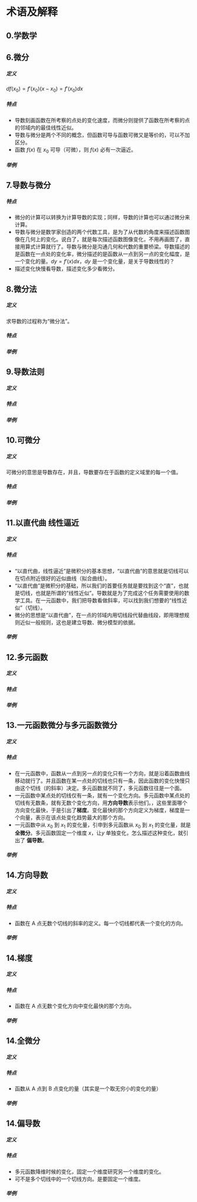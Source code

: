 # 术语及解释
## 0.学数学





## 6.微分
##### 定义
$df(x_0)=f'(x_0)(x-x_0)=f'(x_0)dx$
##### 特点
- 导数刻画函数在所考察的点处的变化速度，而微分则提供了函数在所考察的点的邻域内的最佳线性近似。
- 导数与微分是两个不同的概念，但函数可导与函数可微又是等价的，可以不加区分。
- 函数 $f(x)$ 在 $x_0$ 可导（可微），则 $f(x)$ 必有一次逼近。

##### 举例

## 7.导数与微分

##### 特点
- 微分的计算可以转换为计算导数的实现；同样，导数的计算也可以通过微分来计算。
- 导数与微分是数学家创造的两个代数工具，是为了从代数的角度来描述函数图像在几何上的变化。说白了，就是每次描述函数图像变化，不用再画图了，直接用算式计算就行了。导数与微分是沟通几何和代数的重要桥梁。导数描述的是函数在一点处的变化率，微分描述的是函数从一点到另一点的变化幅度，是一个变化的量。$dy=f'(x)dx$，$dy$ 是一个变化量，是关于导数线性的？
- 描述变化快慢看导数，描述变化多少看微分。

## 8.微分法
##### 定义
求导数的过程称为“微分法”。
##### 特点
##### 举例
## 9.导数法则
##### 定义
##### 特点
##### 举例

## 10.可微分
##### 定义
可微分的意思是导数存在，并且，导数要存在于函数的定义域里的每一个值。
##### 特点
##### 举例

## 11.以直代曲 线性逼近
##### 定义
##### 特点
- “以直代曲，线性逼近”是微积分的基本思想，“以直代曲”的意思就是切线可以在切点附近很好的近似曲线（拟合曲线）。
- “以直代曲”是微积分的基础，所以我们的首要任务就是要找到这个“直”，也就是切线，也就是所谓的“线性近似”。导数就是为了完成这个任务需要使用的数学工具。在一元函数中，我们把导数看做斜率，可以找到我们想要的“线性近似”（切线）。
- 微分的思想是“以直代曲”，在一点的邻域内用切线段代替曲线段，即用理想规则近似一般规则，这也是建立导数、微分模型的依据。


##### 举例

## 12.多元函数
##### 定义
##### 特点


##### 举例

## 13.一元函数微分与多元函数微分
##### 定义
##### 特点
- 在一元函数中，函数从一点到另一点的变化只有一个方向，就是沿着函数曲线移动就行了。并且函数在某一点处的切线也只有一条，因此函数的变化快慢只由这个切线（的斜率）决定。多元函数就不同了，多元函数往往是一个面。
- 一元函数中某点处的切线仅有一条，就有一个变化方向。多元函数中某点处的切线有无数条，就有无数个变化方向，用**方向导数**表示他们。，这些里面哪个方向变化最快，于是引出了**梯度**。变化最快的那个方向定义为梯度，梯度是一个向量，表示在该点处变化趋势最大的那个方向。
- 一元函数中从 $x_0$ 到 $x_1$ 的变化量，引申到多元函数从 $x_0$ 到 $x_1$ 的变化量，就是**全微分**。多元函数固定一个维度 $x$，让$y$ 单独变化，怎么描述这种变化，就引出了 **偏导数**。

##### 举例

## 14.方向导数
##### 定义
##### 特点
- 函数在 A 点无数个切线的斜率的定义。每一个切线都代表一个变化的方向。

##### 举例

## 14.梯度
##### 定义
##### 特点
- 函数在 A 点无数个变化方向中变化最快的那个方向。

##### 举例

## 14.全微分
##### 定义
##### 特点
- 函数从 A 点到 B 点变化的量（其实是一个取无穷小的变化的量）

##### 举例

## 14.偏导数
##### 定义
##### 特点
- 多元函数降维时候的变化，固定一个维度研究另一个维度的变化。
- 可不是多个切线中的一个切线方向。是要固定一个维度。

##### 举例